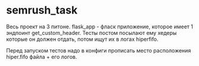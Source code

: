 # semrush_task
Весь проект на 3 питоне.
flask_app - фласк приложение, которое имеет 1 эндпоинт get_custom_header.
Тесты постом посылают ему хедеры которые он должен отдать, потом ищут их в логах hiperfifo.

Перед запуском тестов надо в конфиги прописать место расположения hiper.fifo файла + его логов.
